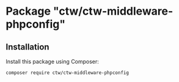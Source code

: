 # Package "ctw/ctw-middleware-phpconfig"

## Installation

Install this package using Composer:

`composer require ctw/ctw-middleware-phpconfig`
